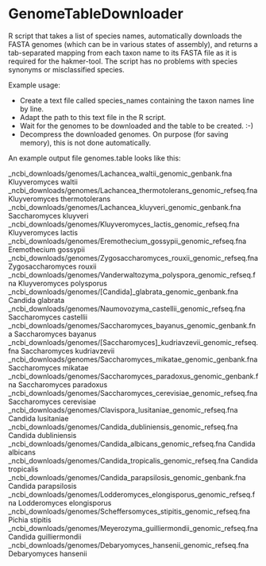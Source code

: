 # GenomeTableDownloader
R script that takes a list of species names, automatically downloads the FASTA genomes (which can be in various states of assembly), and returns a tab-separated mapping from each taxon name to its FASTA file as it is required for the hakmer-tool. The script has no problems with species synonyms or misclassified species.

Example usage:
- Create a text file called species_names containing the taxon names line by line.
- Adapt the path to this text file in the R script.
- Wait for the genomes to be downloaded and the table to be created. :-)
- Decompress the downloaded genomes. On purpose (for saving memory), this is not done automatically.

An example output file genomes.table looks like this:

_ncbi_downloads/genomes/Lachancea_waltii_genomic_genbank.fna	Kluyveromyces waltii <br />
_ncbi_downloads/genomes/Lachancea_thermotolerans_genomic_refseq.fna	Kluyveromyces thermotolerans <br />
_ncbi_downloads/genomes/Lachancea_kluyveri_genomic_genbank.fna	Saccharomyces kluyveri <br />
_ncbi_downloads/genomes/Kluyveromyces_lactis_genomic_refseq.fna	Kluyveromyces lactis <br />
_ncbi_downloads/genomes/Eremothecium_gossypii_genomic_refseq.fna	Eremothecium gossypii <br />
_ncbi_downloads/genomes/Zygosaccharomyces_rouxii_genomic_refseq.fna	Zygosaccharomyces rouxii <br />
_ncbi_downloads/genomes/Vanderwaltozyma_polyspora_genomic_refseq.fna	Kluyveromyces polysporus <br />
_ncbi_downloads/genomes/[Candida]_glabrata_genomic_genbank.fna	Candida glabrata <br />
_ncbi_downloads/genomes/Naumovozyma_castellii_genomic_refseq.fna	Saccharomyces castellii <br />
_ncbi_downloads/genomes/Saccharomyces_bayanus_genomic_genbank.fna	Saccharomyces bayanus <br />
_ncbi_downloads/genomes/[Saccharomyces]_kudriavzevii_genomic_refseq.fna	Saccharomyces kudriavzevii <br />
_ncbi_downloads/genomes/Saccharomyces_mikatae_genomic_genbank.fna	Saccharomyces mikatae <br />
_ncbi_downloads/genomes/Saccharomyces_paradoxus_genomic_genbank.fna	Saccharomyces paradoxus <br />
_ncbi_downloads/genomes/Saccharomyces_cerevisiae_genomic_refseq.fna	Saccharomyces cerevisiae <br />
_ncbi_downloads/genomes/Clavispora_lusitaniae_genomic_refseq.fna	Candida lusitaniae <br />
_ncbi_downloads/genomes/Candida_dubliniensis_genomic_refseq.fna	Candida dubliniensis <br />
_ncbi_downloads/genomes/Candida_albicans_genomic_refseq.fna	Candida albicans <br />
_ncbi_downloads/genomes/Candida_tropicalis_genomic_refseq.fna	Candida tropicalis <br />
_ncbi_downloads/genomes/Candida_parapsilosis_genomic_genbank.fna	Candida parapsilosis <br />
_ncbi_downloads/genomes/Lodderomyces_elongisporus_genomic_refseq.fna	Lodderomyces elongisporus <br />
_ncbi_downloads/genomes/Scheffersomyces_stipitis_genomic_refseq.fna	Pichia stipitis <br />
_ncbi_downloads/genomes/Meyerozyma_guilliermondii_genomic_refseq.fna	Candida guilliermondii <br />
_ncbi_downloads/genomes/Debaryomyces_hansenii_genomic_refseq.fna	Debaryomyces hansenii 
